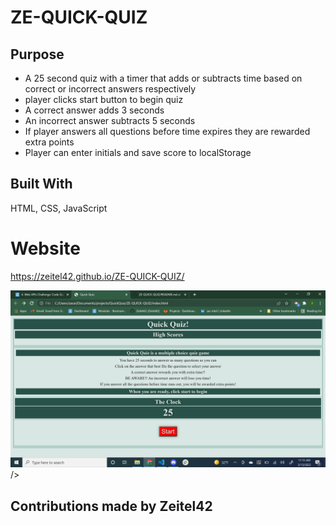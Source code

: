 # ZE-QUICK-QUIZ

## Purpose
* A 25 second quiz with a timer that adds or subtracts time based on correct or incorrect answers respectively
* player clicks start button to begin quiz
* A correct answer adds 3 seconds 
* An incorrect answer subtracts 5 seconds
* If player answers all questions before time expires they are rewarded extra points
* Player can enter initials and save score to localStorage

## Built With
HTML, CSS, JavaScript

# Website
https://zeitel42.github.io/ZE-QUICK-QUIZ/

<img src="./assets/images/quiz-scrnsht.png" alt="image of quiz game"> />

## Contributions made by Zeitel42 
